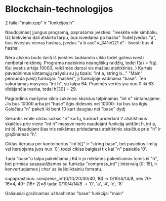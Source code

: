 # Blockchain-technologijos

2 failai "main.cpp" ir "funkcijos.h"

Naudojimas{
  Įjungus programą, paprašoma įvesties:
  "iveskite eile simboliu. Uz kiekviena dali atskirta tarpu, bus isvedama po hasha"
  Todel įvedus "a", bus išvestas vienas hashas, įvedus "a b asd"=_341eG21 d"- išvesti bus 4 hashai.

  Nėra atskiro būdo išeiti iš įvesties laukiančio ciklo todel galima ivesti neribotai reikšmių.
  Programa neatskiria neangliškų raidžių, todel f(a) = f(ą). Kai įvestis artėja 10000, reikšmės darosi vis     mažiau atsitiktinės.
}
Kartais pavadinimus kintamųjų rašysiu su jų tipais: "int a, string b..."
"Main" perduoda įvestį funkcijai: "hasher", ji funkcijoje vadinama "base".
Ten sukuriamas masyvas "int h", su talpa 64.
Pradinės vertės yra nuo 0 iki 63 didėjančia tvarka, todel h[30] = 29. 

Pagrindinis maišymo ciklo sukimosi skaicius talpinamas "int n" kintamajame. Jis bus 10000 arba jei "base" ilgis didesnis nei 10000- tai bus tas ilgis. Galėčiau "n" pakelt iki bent 10 kart daugiau nei "base" dydį

Sekantis while ciklas suksis "n" kartų, kaskart pridedant 2 atsitiktinius skaičius prie vieno "int h" masyvo nario naudojant funkciją add(int h, int a, int b). Naudojant šias tris reikšmes pridedamas atsitiktinis skaičius prie "h" ir grąžinamas "h".

Ciklas iteruoja per konteinerius "int h[]" ir "string base", bet pasiekus limitą vel iteruojama juos nuo '0', todel ciklas baigiasi tik kai "n" pasiekia '0'.

Tada "base"o talpa pakeičiama į 64 ir jo reikšmės pakeičiamos tomis iš "h", bet pirmiau suspaudžiamos su funkcija "compress_int" į intervalą [0; 15], ir konvertuojamos į char'us šešioliktainiu fomratu.

supaprastinus:
compress_int(0/10/20/30/40, 16) -> 0/10/4/14/8, nes 20-16=4, 40- (16* 2)=8
tada: 0/10/4/14/8 -> '0', 'a', '4', 'e', '8'

Galiausiai gražinamas užhashintas "base" funkcijai "main"
